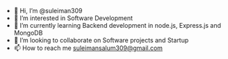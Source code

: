 - 👋 Hi, I’m @suleiman309
- 👀 I’m interested in Software Development
- 🌱 I’m currently learning Backend development in node.js, Express.js and MongoDB
- 💞️ I’m looking to collaborate on Software projects and Startup
- 📫 How to reach me suleimansalum309@gmail.com

<!---
suleiman309/suleiman309 is a ✨ special ✨ repository because its `README.md` (this file) appears on your GitHub profile.
You can click the Preview link to take a look at your changes.
--->
